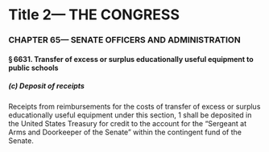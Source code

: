 
# Title 2— THE CONGRESS
### CHAPTER 65— SENATE OFFICERS AND ADMINISTRATION
#### § 6631. Transfer of excess or surplus educationally useful equipment to public schools
##### (c) Deposit of receipts

Receipts from reimbursements for the costs of transfer of excess or surplus educationally useful equipment under this section, 1 shall be deposited in the United States Treasury for credit to the account for the “Sergeant at Arms and Doorkeeper of the Senate” within the contingent fund of the Senate.
